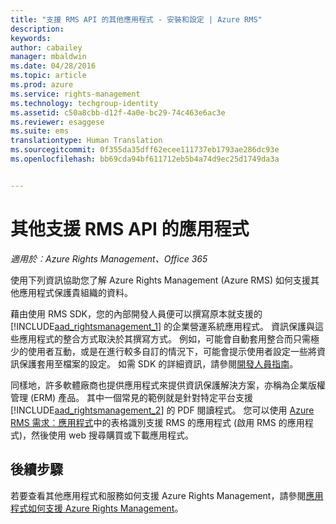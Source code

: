 ```yaml
---
title: "支援 RMS API 的其他應用程式 - 安裝和設定 | Azure RMS"
description: 
keywords: 
author: cabailey
manager: mbaldwin
ms.date: 04/28/2016
ms.topic: article
ms.prod: azure
ms.service: rights-management
ms.technology: techgroup-identity
ms.assetid: c50a8cbb-d12f-4a0e-bc29-74c463e6ac3e
ms.reviewer: esaggese
ms.suite: ems
translationtype: Human Translation
ms.sourcegitcommit: 0f355da35dff62ecee111737eb1793ae286dc93e
ms.openlocfilehash: bb69cda94bf611712eb5b4a74d9ec25d1749da3a


---
```


# 其他支援 RMS API 的應用程式

*適用於︰Azure Rights Management、Office 365*

使用下列資訊協助您了解 Azure Rights Management (Azure RMS) 如何支援其他應用程式保護貴組織的資料。

藉由使用 RMS SDK，您的內部開發人員便可以撰寫原本就支援的 [!INCLUDE[aad_rightsmanagement_1](../includes/aad_rightsmanagement_1_md.md)] 的企業營運系統應用程式。 資訊保護與這些應用程式的整合方式取決於其撰寫方式。 例如，可能會自動套用整合而只需極少的使用者互動，或是在進行較多自訂的情況下，可能會提示使用者設定一些將資訊保護套用至檔案的設定。 如需 SDK 的詳細資訊，請參閱[開發人員指南](../develop/developers-guide.md)。

同樣地，許多軟體廠商也提供應用程式來提供資訊保護解決方案，亦稱為企業版權管理 (ERM) 產品。 其中一個常見的範例就是針對特定平台支援 [!INCLUDE[aad_rightsmanagement_2](../includes/aad_rightsmanagement_2_md.md)] 的 PDF 閱讀程式。 您可以使用 [Azure RMS 需求︰應用程式](../get-started/requirements-applications.md)中的表格識別支援 RMS 的應用程式 (啟用 RMS 的應用程式)，然後使用 web 搜尋購買或下載應用程式。

## 後續步驟

若要查看其他應用程式和服務如何支援 Azure Rights Management，請參閱[應用程式如何支援 Azure Rights Management](applications-support.md)。


<!--HONumber=Jun16_HO4-->


